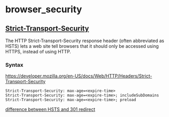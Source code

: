 # browser_security

## [Strict-Transport-Security](https://developer.mozilla.org/en-US/docs/Web/HTTP/Headers/Strict-Transport-Security)

The HTTP Strict-Transport-Security response header (often abbreviated as HSTS)  lets a web site tell browsers that it should only be accessed using HTTPS, instead of using HTTP.

### Syntax
https://developer.mozilla.org/en-US/docs/Web/HTTP/Headers/Strict-Transport-Security
```
Strict-Transport-Security: max-age=<expire-time>
Strict-Transport-Security: max-age=<expire-time>; includeSubDomains
Strict-Transport-Security: max-age=<expire-time>; preload
```

[difference between HSTS and 301 redirect](https://security.stackexchange.com/questions/129273/whats-the-difference-between-using-hsts-and-doing-a-301-redirection)
